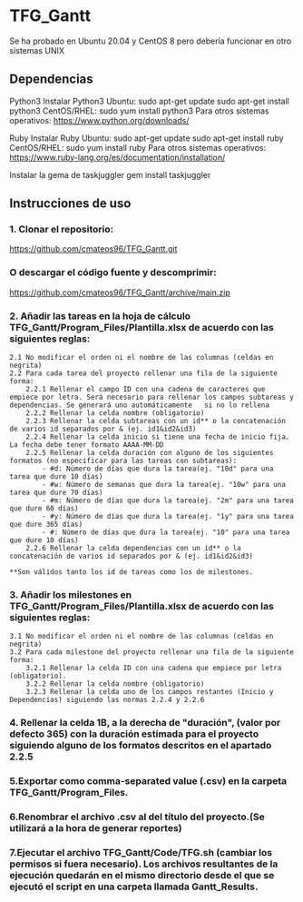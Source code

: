 # TFG_Gantt
Se ha probado en Ubuntu 20.04 y CentOS 8 pero debería funcionar en otro sistemas UNIX

## Dependencias
Python3
Instalar Python3
Ubuntu:
sudo apt-get update
sudo apt-get install python3
CentOS/RHEL:
sudo yum install python3
Para otros sistemas operativos:
https://www.python.org/downloads/

Ruby
Instalar Ruby
Ubuntu:
sudo apt-get update
sudo apt-get install ruby
CentOS/RHEL:
sudo yum install ruby
Para otros sistemas operativos:
https://www.ruby-lang.org/es/documentation/installation/


Instalar la gema de taskjuggler
gem install taskjuggler


## Instrucciones de uso

### 1. Clonar el repositorio:
https://github.com/cmateos96/TFG_Gantt.git
### O descargar el código fuente y descomprimir:
https://github.com/cmateos96/TFG_Gantt/archive/main.zip

### 2. Añadir las tareas en la hoja de cálculo TFG_Gantt/Program_Files/Plantilla.xlsx de acuerdo con las siguientes reglas:
    2.1 No modificar el orden ni el nombre de las columnas (celdas en negrita)
    2.2 Para cada tarea del proyecto rellenar una fila de la siguiente forma:
        2.2.1 Rellenar el campo ID con una cadena de caracteres que empiece por letra. Será necesario para rellenar los campos subtareas y dependencias. Se generará uno automáticamente   si no lo rellena
        2.2.2 Rellenar la celda nombre (obligatorio)
        2.2.3 Rellenar la celda subtareas con un id** o la concatenación de varios id separados por & (ej. id1&id2&id3)
        2.2.4 Rellenar la celda inicio si tiene una fecha de inicio fija. La fecha debe tener formato AAAA-MM-DD
        2.2.5 Rellenar la celda duración con alguno de los siguientes formatos (no especificar para las tareas con subtareas):
            - #d: Número de días que dura la tarea(ej. "10d" para una tarea que dure 10 días)
            - #w: Número de semanas que dura la tarea(ej. "10w" para una tarea que dure 70 días)
            - #m: Número de días que dura la tarea(ej. "2m" para una tarea que dure 60 días)
            - #y: Número de días que dura la tarea(ej. "1y" para una tarea que dure 365 días)
            - #: Número de días que dura la tarea(ej. "10" para una tarea que dure 10 días)
        2.2.6 Rellenar la celda dependencias con un id** o la concatenación de varios id separados por & (ej. id1&id2&id3)
    
    **Son válidos tanto los id de tareas como los de milestones.

### 3. Añadir los milestones en TFG_Gantt/Program_Files/Plantilla.xlsx de acuerdo con las siguientes reglas:
    3.1 No modificar el orden ni el nombre de las columnas (celdas en negrita)
    3.2 Para cada milestone del proyecto rellenar una fila de la siguiente forma:
        3.2.1 Rellenar la celda ID con una cadena que empiece por letra (obligatorio).
        3.2.2 Rellenar la celda nombre (obligatorio)
        3.2.3 Rellenar la celda uno de los campos restantes (Inicio y Dependencias) siguiendo las normas 2.2.4 y 2.2.6

### 4. Rellenar la celda 1B, a la derecha de "duración", (valor por defecto 365) con la duración estimada para el proyecto siguiendo alguno de los formatos descritos en el apartado 2.2.5

### 5.Exportar como comma-separated value (.csv) en la carpeta TFG_Gantt/Program_Files.

### 6.Renombrar el archivo .csv al del título del proyecto.(Se utilizará a la hora de generar reportes)

### 7.Ejecutar el archivo TFG_Gantt/Code/TFG.sh (cambiar los permisos si fuera necesario). Los archivos resultantes de la ejecución quedarán en el mismo directorio desde el que se ejecutó el script en una carpeta llamada Gantt_Results.

